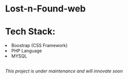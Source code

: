 # Lost-n-Found-web

<h1> Tech Stack: </h1>
<li> Boostrap (CSS Framework) </li>
<li> PHP Language </li>
<li> MYSQL </li>
<br>

<i> This project is under maintenance and will innovate soon </i>
 
